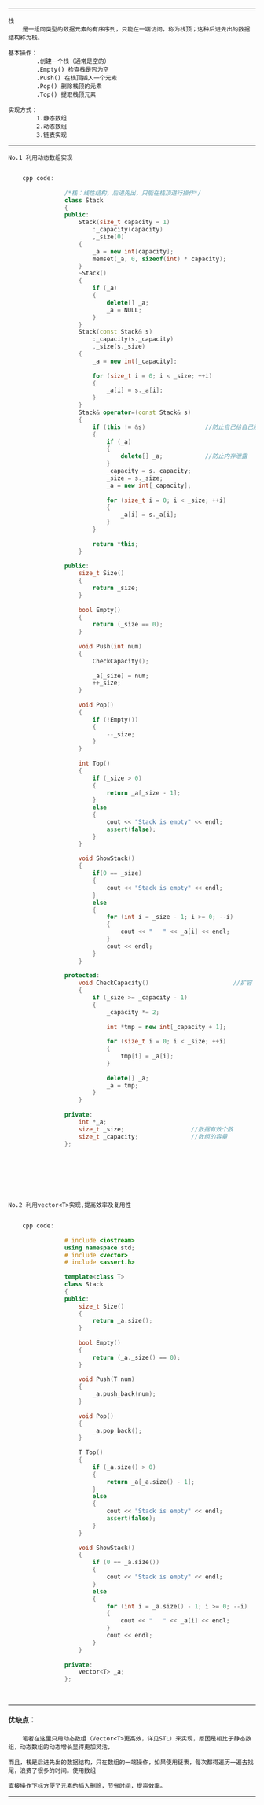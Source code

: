 

-----------------------------------------------------------------------------------------------------------------------------------------

	栈
		是一组同类型的数据元素的有序序列，只能在一端访问，称为栈顶；这种后进先出的数据结构称为栈。
            
	基本操作：
            .创建一个栈（通常是空的）
            .Empty() 检查栈是否为空
            .Push() 在栈顶插入一个元素
            .Pop() 删除栈顶的元素
            .Top() 提取栈顶元素
            
	实现方式：
            1.静态数组
            2.动态数组
            3.链表实现

-----------------------------------------------------------------------------------------------------------------------------------------

	No.1 利用动态数组实现


```cpp

	cpp code:
	
                /*栈：线性结构，后进先出，只能在栈顶进行操作*/
                class Stack
                {
                public:
                	Stack(size_t capacity = 1)
                		:_capacity(capacity)
                		,_size(0)
                	{
                		_a = new int[capacity];
                		memset(_a, 0, sizeof(int) * capacity);
                	}
                	~Stack()
                	{
                		if (_a)
                		{
                			delete[] _a;
                			_a = NULL;
                		}
                	}
                	Stack(const Stack& s)
                		:_capacity(s._capacity)
                		,_size(s._size)
                	{
                		_a = new int[_capacity];
                
                		for (size_t i = 0; i < _size; ++i)
                		{
                			_a[i] = s._a[i];
                		}
                	}
                	Stack& operator=(const Stack& s)
                	{
                		if (this != &s)                 //防止自己给自己赋值
                		{
                			if (_a)
                			{
                				delete[] _a;            //防止内存泄露
                			}
                			_capacity = s._capacity;
                			_size = s._size;
                			_a = new int[_capacity];
                
                			for (size_t i = 0; i < _size; ++i)
                			{
                				_a[i] = s._a[i];
                			}
                		}
                
                		return *this;
                	}
                
                public:
                	size_t Size()
                	{
                		return _size;
                	}
                
                	bool Empty()
                	{
                		return (_size == 0);
                	}
                
                	void Push(int num)
                	{
                		CheckCapacity();
                
                		_a[_size] = num;
                		++_size;
                	}
                
                	void Pop()
                	{
                		if (!Empty())
                		{
                			--_size;
                		}
                	}
                
                	int Top()
                	{
                		if (_size > 0)
                		{
                			return _a[_size - 1];
                		}
                		else
                		{
                			cout << "Stack is empty" << endl;
                			assert(false);
                		}
                	}
                
                	void ShowStack()
                	{
                		if(0 == _size)
                		{
                			cout << "Stack is empty" << endl;
                		}
                		else
                		{
                			for (int i = _size - 1; i >= 0; --i)
                			{
                				cout << "   " << _a[i] << endl;
                			}
                			cout << endl;
                		}
                	}
                
                protected:
                	void CheckCapacity()                        //扩容
                	{
                		if (_size >= _capacity - 1)
                		{
                			_capacity *= 2;
                
                			int *tmp = new int[_capacity + 1];
                			
                			for (size_t i = 0; i < _size; ++i)
                			{
                				tmp[i] = _a[i];
                			}
                
                			delete[] _a; 
                			_a = tmp;
                		}
                	}
                
                private:
                	int *_a;                    
                	size_t _size;                   //数据有效个数
                	size_t _capacity;               //数组的容量
                };
                
                
                
```
<br>
<br>

	No.2 利用vector<T>实现,提高效率及复用性


```cpp

	cpp code:
	
                # include <iostream>
                using namespace std;
                # include <vector>
                # include <assert.h>
               
                template<class T>
                class Stack
                {
                public:
                	size_t Size()
                	{
                		return _a.size();
                	}
                
                	bool Empty()
                	{
                		return (_a._size() == 0);
                	}
                
                	void Push(T num)
                	{
                		_a.push_back(num);
                	}
                
                	void Pop()
                	{
                		_a.pop_back();
                	}
                
                	T Top()
                	{
                		if (_a.size() > 0)
                		{
                			return _a[_a.size() - 1];
                		}
                		else
                		{
                			cout << "Stack is empty" << endl;
                			assert(false);
                		}
                	}
                
                	void ShowStack()
                	{
                		if (0 == _a.size())
                		{
                			cout << "Stack is empty" << endl;
                		}
                		else
                		{
                			for (int i = _a.size() - 1; i >= 0; --i)
                			{
                				cout << "   " << _a[i] << endl;
                			}
                			cout << endl;
                		}
                	}
                
                private:
                	vector<T> _a;
                };
                
                
```                


-----------------------------------------------------------------------------------------------------------------------------------------

#### 优缺点：
		
		笔者在这里只用动态数组（Vector<T>更高效，详见STL）来实现，原因是相比于静态数组，动态数组的动态增长显得更加灵活，
    
    而且，栈是后进先出的数据结构，只在数组的一端操作，如果使用链表，每次都得遍历一遍去找尾，浪费了很多的时间。使用数组
    
    直接操作下标方便了元素的插入删除，节省时间，提高效率。

-----------------------------------------------------------------------------------------------------------------------------------------


